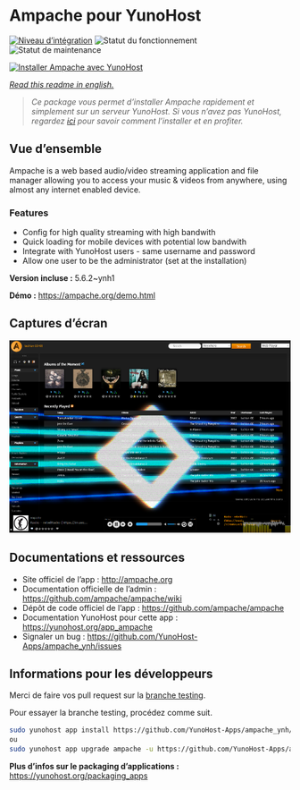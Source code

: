 <!--
N.B.: This README was automatically generated by https://github.com/YunoHost/apps/tree/master/tools/README-generator
It shall NOT be edited by hand.
-->

# Ampache pour YunoHost

[![Niveau d’intégration](https://dash.yunohost.org/integration/ampache.svg)](https://dash.yunohost.org/appci/app/ampache) ![Statut du fonctionnement](https://ci-apps.yunohost.org/ci/badges/ampache.status.svg) ![Statut de maintenance](https://ci-apps.yunohost.org/ci/badges/ampache.maintain.svg)

[![Installer Ampache avec YunoHost](https://install-app.yunohost.org/install-with-yunohost.svg)](https://install-app.yunohost.org/?app=ampache)

*[Read this readme in english.](./README.md)*

> *Ce package vous permet d’installer Ampache rapidement et simplement sur un serveur YunoHost.
Si vous n’avez pas YunoHost, regardez [ici](https://yunohost.org/#/install) pour savoir comment l’installer et en profiter.*

## Vue d’ensemble

Ampache is a web based audio/video streaming application and file manager allowing you to access your music & videos from anywhere, using almost any internet enabled device.

### Features

 * Config for high quality streaming with high bandwith
 * Quick loading for mobile devices with potential low bandwith
 * Integrate with YunoHost users - same username and password
 * Allow one user to be the administrator (set at the installation)

**Version incluse :** 5.6.2~ynh1

**Démo :** https://ampache.org/demo.html

## Captures d’écran

![Capture d’écran de Ampache](./doc/screenshots/visualizer.png)

## Documentations et ressources

* Site officiel de l’app : <http://ampache.org>
* Documentation officielle de l’admin : <https://github.com/ampache/ampache/wiki>
* Dépôt de code officiel de l’app : <https://github.com/ampache/ampache>
* Documentation YunoHost pour cette app : <https://yunohost.org/app_ampache>
* Signaler un bug : <https://github.com/YunoHost-Apps/ampache_ynh/issues>

## Informations pour les développeurs

Merci de faire vos pull request sur la [branche testing](https://github.com/YunoHost-Apps/ampache_ynh/tree/testing).

Pour essayer la branche testing, procédez comme suit.

``` bash
sudo yunohost app install https://github.com/YunoHost-Apps/ampache_ynh/tree/testing --debug
ou
sudo yunohost app upgrade ampache -u https://github.com/YunoHost-Apps/ampache_ynh/tree/testing --debug
```

**Plus d’infos sur le packaging d’applications :** <https://yunohost.org/packaging_apps>